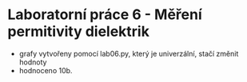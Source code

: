 # Laboratorní práce 6 - Měření permitivity dielektrik
- grafy vytvořeny pomocí lab06.py, který je univerzální, stačí změnit hodnoty
- hodnoceno 10b.
